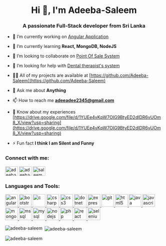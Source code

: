 <h1 align="center">Hi 👋, I'm Adeeba-Saleem</h1>
<h3 align="center">A passionate Full-Stack developer from Sri Lanka</h3>

- 🔭 I’m currently working on [Angular Application](https://github.com/Adeeba-Saleem/single_page_angular_application)

- 🌱 I’m currently learning **React, MongoDB, NodeJS**

- 👯 I’m looking to collaborate on [Point Of Sale System](https://github.com/Adeeba-Saleem/POS)

- 🤝 I’m looking for help with [Dental therapist's system](https://github.com/Adeeba-Saleem/Dental-therapist-s-student-details-system)

- 👨‍💻 All of my projects are available at [https://github.com/Adeeba-Saleem](https://github.com/Adeeba-Saleem)

- 💬 Ask me about **Anything**

- 📫 How to reach me **adeeadee2345@gmail.com**

- 📄 Know about my experiences [https://drive.google.com/file/d/1YUEe4vKpW7OIG9BtyED2dIDR6vUOm8_X/view?usp=sharing](https://drive.google.com/file/d/1YUEe4vKpW7OIG9BtyED2dIDR6vUOm8_X/view?usp=sharing)

- ⚡ Fun fact **I think I am Silent and Funny**

<h3 align="left">Connect with me:</h3>
<p align="left">
<a href="https://linkedin.com/in/adeeba saleem" target="blank"><img align="center" src="https://cdn.jsdelivr.net/npm/simple-icons@3.0.1/icons/linkedin.svg" alt="adeeba saleem" height="30" width="40" /></a>
<a href="https://fb.com/adeeba saleem" target="blank"><img align="center" src="https://cdn.jsdelivr.net/npm/simple-icons@3.0.1/icons/facebook.svg" alt="adeeba saleem" height="30" width="40" /></a>
<a href="https://instagram.com/saleem adeeba" target="blank"><img align="center" src="https://cdn.jsdelivr.net/npm/simple-icons@3.0.1/icons/instagram.svg" alt="saleem adeeba" height="30" width="40" /></a>
</p>

<h3 align="left">Languages and Tools:</h3>
<p align="left"> <a href="https://angular.io" target="_blank"> <img src="https://devicons.github.io/devicon/devicon.git/icons/angularjs/angularjs-original.svg" alt="angularjs" width="40" height="40"/> </a> <a href="https://getbootstrap.com" target="_blank"> <img src="https://devicons.github.io/devicon/devicon.git/icons/bootstrap/bootstrap-plain.svg" alt="bootstrap" width="40" height="40"/> </a> <a href="https://www.cprogramming.com/" target="_blank"> <img src="https://devicons.github.io/devicon/devicon.git/icons/c/c-original.svg" alt="c" width="40" height="40"/> </a> <a href="https://www.w3schools.com/cs/" target="_blank"> <img src="https://devicons.github.io/devicon/devicon.git/icons/csharp/csharp-original.svg" alt="csharp" width="40" height="40"/> </a> <a href="https://www.w3schools.com/css/" target="_blank"> <img src="https://devicons.github.io/devicon/devicon.git/icons/css3/css3-original-wordmark.svg" alt="css3" width="40" height="40"/> </a> <a href="https://dotnet.microsoft.com/" target="_blank"> <img src="https://devicons.github.io/devicon/devicon.git/icons/dot-net/dot-net-original-wordmark.svg" alt="dotnet" width="40" height="40"/> </a> <a href="https://expressjs.com" target="_blank"> <img src="https://devicons.github.io/devicon/devicon.git/icons/express/express-original-wordmark.svg" alt="express" width="40" height="40"/> </a> <a href="https://git-scm.com/" target="_blank"> <img src="https://www.vectorlogo.zone/logos/git-scm/git-scm-icon.svg" alt="git" width="40" height="40"/> </a> <a href="https://www.w3.org/html/" target="_blank"> <img src="https://devicons.github.io/devicon/devicon.git/icons/html5/html5-original-wordmark.svg" alt="html5" width="40" height="40"/> </a> <a href="https://www.java.com" target="_blank"> <img src="https://devicons.github.io/devicon/devicon.git/icons/java/java-original-wordmark.svg" alt="java" width="40" height="40"/> </a> <a href="https://developer.mozilla.org/en-US/docs/Web/JavaScript" target="_blank"> <img src="https://devicons.github.io/devicon/devicon.git/icons/javascript/javascript-original.svg" alt="javascript" width="40" height="40"/> </a> <a href="https://www.mongodb.com/" target="_blank"> <img src="https://devicons.github.io/devicon/devicon.git/icons/mongodb/mongodb-original-wordmark.svg" alt="mongodb" width="40" height="40"/> </a> <a href="https://www.microsoft.com/en-us/sql-server" target="_blank"> <img src="https://cdn.worldvectorlogo.com/logos/microsoft-sql-server.svg" alt="mssql" width="40" height="40"/> </a> <a href="https://www.mysql.com/" target="_blank"> <img src="https://devicons.github.io/devicon/devicon.git/icons/mysql/mysql-original-wordmark.svg" alt="mysql" width="40" height="40"/> </a> <a href="https://nodejs.org" target="_blank"> <img src="https://devicons.github.io/devicon/devicon.git/icons/nodejs/nodejs-original-wordmark.svg" alt="nodejs" width="40" height="40"/> </a> <a href="https://www.php.net" target="_blank"> <img src="https://devicons.github.io/devicon/devicon.git/icons/php/php-original.svg" alt="php" width="40" height="40"/> </a> <a href="https://reactjs.org/" target="_blank"> <img src="https://devicons.github.io/devicon/devicon.git/icons/react/react-original-wordmark.svg" alt="react" width="40" height="40"/> </a> <a href="https://www.selenium.dev" target="_blank"> <img src="https://raw.githubusercontent.com/detain/svg-logos/780f25886640cef088af994181646db2f6b1a3f8/svg/selenium-logo.svg" alt="selenium" width="40" height="40"/> </a> </p>

<p><img align="left" src="https://github-readme-stats.vercel.app/api/top-langs?username=adeeba-saleem&show_icons=true&locale=en&layout=compact" alt="adeeba-saleem" /></p>

<p>&nbsp;<img align="center" src="https://github-readme-stats.vercel.app/api?username=adeeba-saleem&show_icons=true&locale=en" alt="adeeba-saleem" /></p>

<p><img align="center" src="https://github-readme-streak-stats.herokuapp.com/?user=adeeba-saleem&" alt="adeeba-saleem" /></p>

